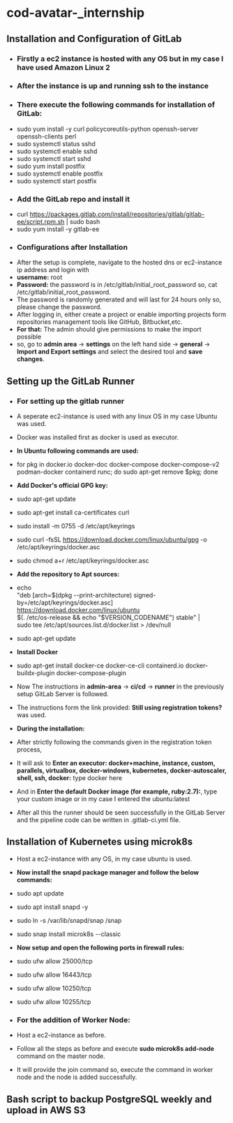 # cod-avatar-_internship

## Installation and Configuration of GitLab
- ### Firstly a ec2 instance is hosted with any OS but in my case I have used Amazon Linux 2
- ### After the instance is up and running ssh to the instance
- ### There execute the following commands for installation of GitLab:
- sudo yum install -y curl policycoreutils-python openssh-server openssh-clients perl
- sudo systemctl status sshd
- sudo systemctl enable sshd
- sudo systemctl start sshd
- sudo yum install postfix
- sudo systemctl enable postfix
- sudo systemctl start postfix
- ### Add the GitLab repo and install it
- curl https://packages.gitlab.com/install/repositories/gitlab/gitlab-ee/script.rpm.sh | sudo bash
- sudo yum install -y gitlab-ee
- ### Configurations after Installation
- After the setup is complete, navigate to the hosted dns or ec2-instance ip address and login with
- **username:** root 
- **Password:** the password is in /etc/gitlab/initial_root_password so, cat /etc/gitlab/initial_root_password.
- The password is randomly generated and will last for 24 hours only so, please change the password.
- After logging in, either create a project or enable importing projects form repositories management tools like GitHub, Bitbucket,etc.
- **For that:** The admin should give permissions to make the import possible
- so, go to **admin area** -> **settings** on the left hand side -> **general** -> **Import and Export settings** and select the desired tool and **save changes**.
 
## Setting up the GitLab Runner
- ### For setting up the gitlab runner
- A seperate ec2-instance is used with any linux OS in my case Ubuntu was used.
- Docker was installed first as docker is used as executor.
- **In Ubuntu following commands are used:**
- for pkg in docker.io docker-doc docker-compose docker-compose-v2 podman-docker containerd runc; do sudo apt-get remove $pkg; done
- **Add Docker's official GPG key:**
- sudo apt-get update
- sudo apt-get install ca-certificates curl
- sudo install -m 0755 -d /etc/apt/keyrings
- sudo curl -fsSL https://download.docker.com/linux/ubuntu/gpg -o /etc/apt/keyrings/docker.asc
- sudo chmod a+r /etc/apt/keyrings/docker.asc
- **Add the repository to Apt sources:**
- echo \
  "deb [arch=$(dpkg --print-architecture) signed-by=/etc/apt/keyrings/docker.asc] https://download.docker.com/linux/ubuntu \
  $(. /etc/os-release && echo "$VERSION_CODENAME") stable" | \
  sudo tee /etc/apt/sources.list.d/docker.list > /dev/null
- sudo apt-get update
- **Install Docker**
- sudo apt-get install docker-ce docker-ce-cli containerd.io docker-buildx-plugin docker-compose-plugin
- Now The instructions in **admin-area** -> **ci/cd** -> **runner** in the previously setup GitLab Server is followed.
- The instructions form the link provided: **Still using registration tokens?** was used.

- **During the installation:**
- After strictly following the commands given in the registration token process,
- It will ask to **Enter an executor: docker+machine, instance, custom, parallels, virtualbox, docker-windows, kubernetes, docker-autoscaler, shell, ssh, docker:** type docker here
- And in **Enter the default Docker image (for example, ruby:2.7):**, type your custom image or in my case I entered the ubuntu:latest
- After all this the runner should be seen successfully in the GitLab Server and the pipeline code can be written in .gitlab-ci.yml file. 
## Installation of Kubernetes using microk8s
- Host a ec2-instance with any OS, in my case ubuntu is used.
- **Now install the snapd package manager and follow the below commands:**
- sudo apt update
- sudo apt install snapd -y
- sudo ln -s /var/lib/snapd/snap /snap
- sudo snap install microk8s --classic
- **Now setup and open the following ports in firewall rules:**
- sudo ufw allow 25000/tcp
- sudo ufw allow 16443/tcp
- sudo ufw allow 10250/tcp
- sudo ufw allow 10255/tcp

- ### For the addition of Worker Node:
- Host a ec2-instance as before.
- Follow all the steps as before and execute **sudo microk8s add-node** command on the master node.
- It will provide the join command so, execute the command in worker node and the node is added successfully.
## Bash script to backup PostgreSQL weekly and upload in AWS S3


